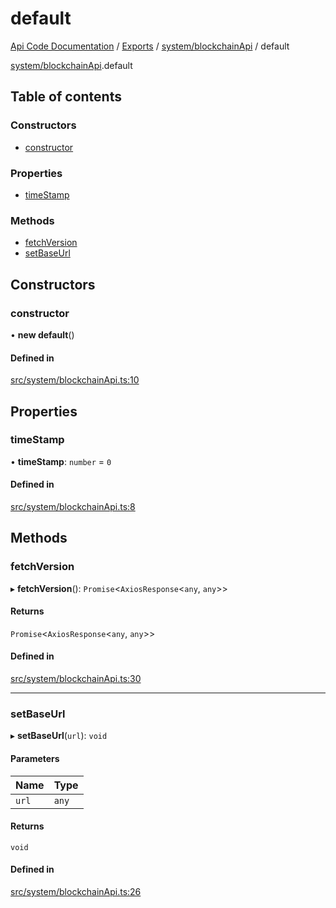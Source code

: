 # default
[Api Code Documentation](../README.md) / [Exports](../modules.md) / [system/blockchainApi](../modules/system_blockchainApi.md) / default

[system/blockchainApi](../modules/system_blockchainApi.md).default

## Table of contents

### Constructors

- [constructor](system_blockchainApi.default.md#constructor)

### Properties

- [timeStamp](system_blockchainApi.default.md#timestamp)

### Methods

- [fetchVersion](system_blockchainApi.default.md#fetchversion)
- [setBaseUrl](system_blockchainApi.default.md#setbaseurl)

## Constructors

### constructor

• **new default**()

#### Defined in

[src/system/blockchainApi.ts:10](https://github.com/openkfw/TruBudget/blob/c993c60c/api/src/system/blockchainApi.ts#L10)

## Properties

### timeStamp

• **timeStamp**: `number` = `0`

#### Defined in

[src/system/blockchainApi.ts:8](https://github.com/openkfw/TruBudget/blob/c993c60c/api/src/system/blockchainApi.ts#L8)

## Methods

### fetchVersion

▸ **fetchVersion**(): `Promise`\<`AxiosResponse`\<`any`, `any`\>\>

#### Returns

`Promise`\<`AxiosResponse`\<`any`, `any`\>\>

#### Defined in

[src/system/blockchainApi.ts:30](https://github.com/openkfw/TruBudget/blob/c993c60c/api/src/system/blockchainApi.ts#L30)

___

### setBaseUrl

▸ **setBaseUrl**(`url`): `void`

#### Parameters

| Name | Type |
| :------ | :------ |
| `url` | `any` |

#### Returns

`void`

#### Defined in

[src/system/blockchainApi.ts:26](https://github.com/openkfw/TruBudget/blob/c993c60c/api/src/system/blockchainApi.ts#L26)
